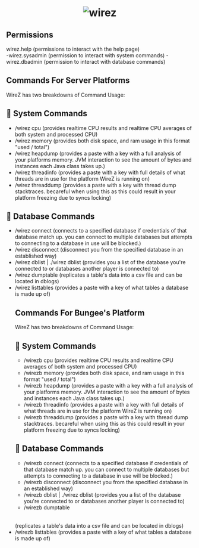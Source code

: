 <h1 align="center">
	<img
		alt="wirez"
		src="https://i.postimg.cc/yxhZZWT8/image-2022-02-18-164450.png">
</h1>

## Permissions

 wirez.help (permissions to interact with the help page)	
-wirez.sysadmin (permission to interact with system commands)
-wirez.dbadmin (permission to interact with database commands)

## Commands For Server Platforms
WireZ has two breakdowns of Command Usage:

## 🔌 System Commands
* /wirez cpu (provides realtime CPU results and realtime CPU averages of both system and processed CPU)
* /wirez memory (provides both disk space, and ram usage in this format "used / total")
* /wirez heapdump (provides a paste with a key with a full analysis of your platforms memory. JVM interaction to see the amount of bytes and instances each Java class takes up.)
* /wirez threadinfo (provides a paste with a key with full details of what threads are in use for the platform WireZ is running on)
* /wirez threaddump (provides a paste with a key with thread dump stacktraces. becareful when using this as this could result in your platform freezing due to syncs locking)

## 🔌 Database Commands
* /wirez connect <host> <port> <database> <user> <password> <timeout> <poolSize> (connects to a specified database if credentials of that database match up. you can connect to multiple databases but attempts to connecting to a database in use will be blocked.)
* /wirez disconnect <database> (disconnect you from the specified database in an established way)
* /wirez dblist | ./wirez dblist <target> (provides you a list of the database you're connected to or databases another player is connected to)
* /wirez dumptable <database> <table> <fileName> (replicates a table's data into a csv file and can be located in dblogs)
* /wirez listtables <database> (provides a paste with a key of what tables a database is made up of)

## Commands For Bungee's Platform
WireZ has two breakdowns of Command Usage:

## 🔌 System Commands
* /wirezb cpu (provides realtime CPU results and realtime CPU averages of both system and processed CPU)
* /wirezb memory (provides both disk space, and ram usage in this format "used / total")
* /wirezb heapdump (provides a paste with a key with a full analysis of your platforms memory. JVM interaction to see the amount of bytes and instances each Java class takes up.)
* /wirezb threadinfo (provides a paste with a key with full details of what threads are in use for the platform WireZ is running on)
* /wirezb threaddump (provides a paste with a key with thread dump stacktraces. becareful when using this as this could result in your platform freezing due to syncs locking)

## 🔌 Database Commands
* /wirezb connect <host> <port> <database> <user> <password> <timeout> <poolSize> (connects to a specified database if credentials of that database match up. you can connect to multiple databases but attempts to connecting to a database in use will be blocked.)
* /wirezb disconnect <database> (disconnect you from the specified database in an established way)
* /wirezb dblist | ./wirez dblist <target> (provides you a list of the database you're connected to or databases another player is connected to)
* /wirezb dumptable <database> <table> <fileName> (replicates a table's data into a csv file and can be located in dblogs)
* /wirezb listtables <database> (provides a paste with a key of what tables a database is made up of)




